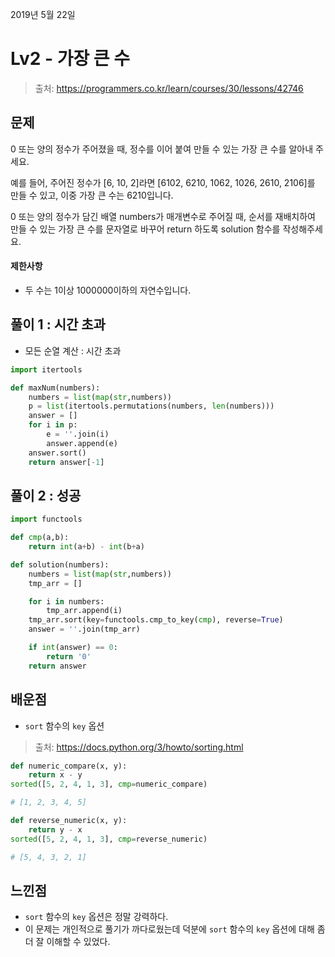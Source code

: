 2019년 5월 22일

# Lv2 - 가장 큰 수

> 출처: https://programmers.co.kr/learn/courses/30/lessons/42746

## 문제

0 또는 양의 정수가 주어졌을 때, 정수를 이어 붙여 만들 수 있는 가장 큰 수를 알아내 주세요.

예를 들어, 주어진 정수가 [6, 10, 2]라면 [6102, 6210, 1062, 1026, 2610, 2106]를 만들 수 있고, 이중 가장 큰 수는 6210입니다.

0 또는 양의 정수가 담긴 배열 numbers가 매개변수로 주어질 때, 순서를 재배치하여 만들 수 있는 가장 큰 수를 문자열로 바꾸어 return 하도록 solution 함수를 작성해주세요.

#### 제한사항

- 두 수는 1이상 1000000이하의 자연수입니다.

## 풀이 1 : 시간 초과

- 모든 순열 계산 : 시간 초과

```python
import itertools

def maxNum(numbers):
    numbers = list(map(str,numbers))
    p = list(itertools.permutations(numbers, len(numbers)))
    answer = []
    for i in p:
        e = ''.join(i)
        answer.append(e)
    answer.sort()
    return answer[-1]
```

## 풀이 2 : 성공

```python
import functools

def cmp(a,b):
    return int(a+b) - int(b+a)

def solution(numbers):
    numbers = list(map(str,numbers))
    tmp_arr = []

    for i in numbers:
        tmp_arr.append(i)
    tmp_arr.sort(key=functools.cmp_to_key(cmp), reverse=True)
    answer = ''.join(tmp_arr)

    if int(answer) == 0:
        return '0'
    return answer
```

## 배운점

- `sort` 함수의 `key` 옵션

> 출처: https://docs.python.org/3/howto/sorting.html

```python
def numeric_compare(x, y):
    return x - y
sorted([5, 2, 4, 1, 3], cmp=numeric_compare)

# [1, 2, 3, 4, 5]
```

```python
def reverse_numeric(x, y):
    return y - x
sorted([5, 2, 4, 1, 3], cmp=reverse_numeric)

# [5, 4, 3, 2, 1]
```

## 느낀점

- `sort` 함수의 `key` 옵션은 정말 강력하다.
- 이 문제는 개인적으로 풀기가 까다로웠는데 덕분에 `sort` 함수의 `key` 옵션에 대해 좀 더 잘 이해할 수 있었다.